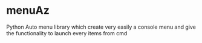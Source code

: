# menuAz
Python Auto menu library which create very easily a console menu and give the functionality to launch every items from cmd
